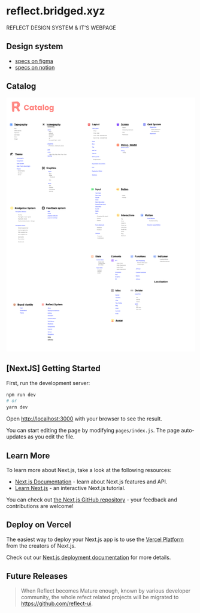 # reflect.bridged.xyz
REFLECT DESIGN SYSTEM & IT'S WEBPAGE

## Design system

- [specs on figma](https://www.figma.com/file/ED6WOfsoYnnYHY8RJwU9Xw/reflect?node-id=33%3A56)
- [specs on notion](https://www.notion.so/bridgedxyz/6d284a8ca77b469390a2a877963792c8?v=73e9275e2eb14d4e9488cebc438431bc)


## Catalog

![](./docs/catalog.png)

## [NextJS] Getting Started

First, run the development server:

```bash
npm run dev
# or
yarn dev
```

Open [http://localhost:3000](http://localhost:3000) with your browser to see the result.

You can start editing the page by modifying `pages/index.js`. The page auto-updates as you edit the file.

## Learn More

To learn more about Next.js, take a look at the following resources:

- [Next.js Documentation](https://nextjs.org/docs) - learn about Next.js features and API.
- [Learn Next.js](https://nextjs.org/learn) - an interactive Next.js tutorial.

You can check out [the Next.js GitHub repository](https://github.com/vercel/next.js/) - your feedback and contributions are welcome!

## Deploy on Vercel

The easiest way to deploy your Next.js app is to use the [Vercel Platform](https://vercel.com/import?utm_medium=default-template&filter=next.js&utm_source=create-next-app&utm_campaign=create-next-app-readme) from the creators of Next.js.

Check out our [Next.js deployment documentation](https://nextjs.org/docs/deployment) for more details.


## Future Releases
> When Reflect becomes Mature enough, known by various developer community, the whole refect related projects will be migrated to https://github.com/reflect-ui.
